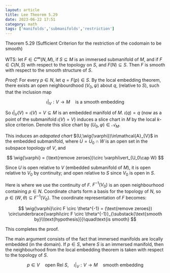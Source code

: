 ```yaml
---
layout: article
title: Lee Theorem 5.29
date: 2023-06-22 17:51
category: math
tags: ['manifolds','submanifolds','restriction']
---
```

Theorem 5.29 (Sufficient Criterion for the restriction of the codomain to be smooth)

WTS: let $F\in C^\infty(N,M)$, if $S\subseteq M$ is an immersed submanifold of $M$, and if $F\in C(N,S)$ with respect to the topology on $S$, and $F(N)\subseteq S$. Then $F$ is smooth with respect to the smooth structure of $S$.


*Proof:* For every $p\in N$, let $q = F(p)\in S$. By the local embedding theorem, there exists an open neighbourdhood $(V_0, \psi)$ about $q$, (relative to $S$), such that the inclusion map

$$
\iota\vert_{V}:V\to M\quad\text{is a smooth embedding}
$$

So $\iota\vert_{V}(V) = \iota(V) = V\subseteq M$ is an embedded manifold of $M$. $\iota(q) = q$ (now as a point of the submanifold $\iota(V)=V$) induces a slice chart in $M$ by the local $k$-slice criterion. Denote this slice chart by $(U_0, \varphi)\in \mathcal{A}_M$. 

This induces an *adapated chart* $(U,\wig{\varphi})\in\mathcal{A}_{V}$ in the embedded submanifold, where $U = U_0\cap W$ is an open set in the subspace topology of $V$, and 

$$
\wig{\varphi} = (\text{remove zeroes})\circ \varphi\vert_{U_0\cap W}
$$

Since $U$ is open relative to $V$ (embedded submanifold of $M$), it is open relative to $V_0$ by continuity; and open relative to $S$ since $V_0$ is open in $S$.

Here is where we use the continuity of $F$. $F^{-1}(V_0)$ is an open neighbourhood containing $p\in N$. Coordinate charts form a basis for the topology of $N$, so $p\in (W,\theta)\subseteq F^{-1}(V_0)$. The coordinate representation of $F$ becomes:


$$
\wig{\varphi}\circ F \circ \theta^{-1} = (\text{remove zeroes}) \circ\underbrace{\varphi\circ F \circ \theta^{-1}}_{\substack{\text{smooth by}\\\text{hypothesis}}}\quad\text{is smooth}
$$

This completes the proof.

The main argument consists of the fact that immersed manifolds are locally embedded (in the domain). If $p\in S$, where $S$ is an immersed manifold, then the neighbourhood from the local embedding theorem is taken with respect to the topology of $S$. 

$$
p\in V\quad\text{open Rel } S,\quad \iota\vert_{V}: V \to M\quad\text{smooth embedding}
$$

